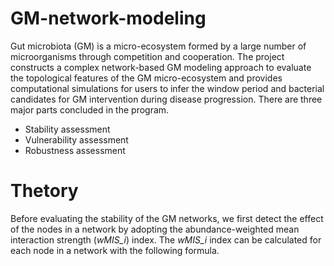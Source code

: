# GM-network-modeling
Gut microbiota (GM) is a micro-ecosystem formed by a large number of microorganisms through competition and cooperation. The project constructs a complex network-based GM modeling approach to evaluate the topological features of the GM micro-ecosystem and provides computational simulations for users to infer the window period and bacterial candidates for GM intervention during disease progression. There are three major parts concluded in the program.
* Stability assessment  
* Vulnerability assessment  
* Robustness assessment
# Thetory
Before evaluating the stability of the GM networks, we first detect the effect of the nodes in a network by adopting the abundance-weighted mean interaction strength (*wMIS_i*) index. The *wMIS_i* index can be calculated for each node in a network with the following formula.  
